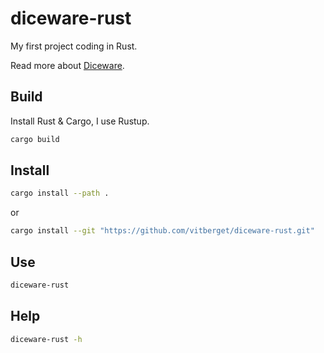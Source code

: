 # diceware-rust

My first project coding in Rust.

Read more about [Diceware](http://world.std.com/%7Ereinhold/diceware.html).

## Build

Install Rust & Cargo, I use Rustup.

```bash
cargo build
```

## Install

```bash
cargo install --path .
```

or

```bash
cargo install --git "https://github.com/vitberget/diceware-rust.git" 
```


## Use

```bash
diceware-rust
```

## Help

```bash
diceware-rust -h
```

